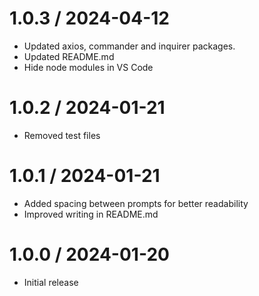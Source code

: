 # 1.0.3 / 2024-04-12

- Updated axios, commander and inquirer packages.
- Updated README.md
- Hide node modules in VS Code

# 1.0.2 / 2024-01-21

- Removed test files

# 1.0.1 / 2024-01-21

- Added spacing between prompts for better readability
- Improved writing in README.md

# 1.0.0 / 2024-01-20

- Initial release
